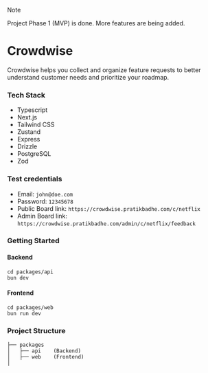> [!NOTE]
> Project Phase 1 (MVP) is done. More features are being added.

# Crowdwise
Crowdwise helps you collect and organize feature requests to better understand customer needs and prioritize your roadmap.

### Tech Stack

- Typescript
- Next.js
- Tailwind CSS
- Zustand
- Express
- Drizzle
- PostgreSQL
- Zod

### Test credentials

- Email: `john@doe.com`
- Password: `12345678`
- Public Board link: `https://crowdwise.pratikbadhe.com/c/netflix`
- Admin Board link: `https://crowdwise.pratikbadhe.com/admin/c/netflix/feedback`

### Getting Started

#### Backend

```
cd packages/api
bun dev
```

#### Frontend

```
cd packages/web
bun run dev
```

### Project Structure

```
├── packages
│   ├── api    (Backend)
│   ├── web    (Frontend)
│
``` 
